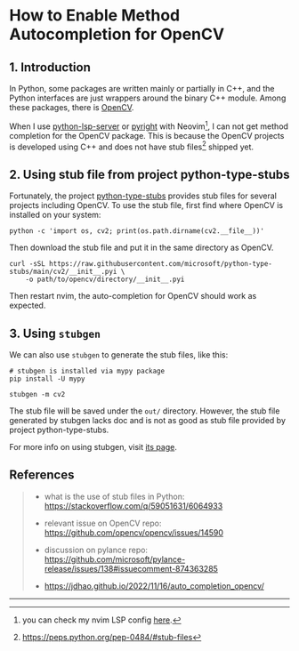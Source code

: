 # How to Enable Method Autocompletion for OpenCV

## 1. Introduction

In Python, some packages are written mainly or partially in C++, and the Python interfaces are just wrappers around the binary C++ module. Among these packages, there is [OpenCV](https://github.com/opencv/opencv).

When I use [python-lsp-server](https://github.com/python-lsp/python-lsp-server) or [pyright](https://github.com/microsoft/pyright) with Neovim[^1], I can not get method completion for the OpenCV package. This is because the OpenCV projects is developed using C++ and does not have stub files[^2] shipped yet.

## 2. Using stub file from project python-type-stubs

Fortunately, the project [python-type-stubs](https://github.com/microsoft/python-type-stubs/tree/main/cv2) provides stub files for several projects including OpenCV. To use the stub file, first find where OpenCV is installed on your system:

```fallback
python -c 'import os, cv2; print(os.path.dirname(cv2.__file__))'
```

Then download the stub file and put it in the same directory as OpenCV.

```fallback
curl -sSL https://raw.githubusercontent.com/microsoft/python-type-stubs/main/cv2/__init__.pyi \
    -o path/to/opencv/directory/__init__.pyi
```

Then restart nvim, the auto-completion for OpenCV should work as expected.

## 3. Using `stubgen`

We can also use `stubgen` to generate the stub files, like this:

```fallback
# stubgen is installed via mypy package
pip install -U mypy

stubgen -m cv2
```

The stub file will be saved under the `out/` directory. However, the stub file generated by stubgen lacks doc and is not as good as stub file provided by project python-type-stubs.

For more info on using stubgen, visit [its page](https://mypy.readthedocs.io/en/stable/stubgen.html).

## References

> - what is the use of stub files in Python: https://stackoverflow.com/q/59051631/6064933
>
> - relevant issue on OpenCV repo: https://github.com/opencv/opencv/issues/14590
>
> - discussion on pylance repo: https://github.com/microsoft/pylance-release/issues/138#issuecomment-874363285
>
> - https://jdhao.github.io/2022/11/16/auto_completion_opencv/

---

[^1]: you can check my nvim LSP config [here](https://github.com/jdhao/nvim-config/blob/8b10be60d45f2505d1f6962014640a123b814614/lua/config/lsp.lua#L101).
[^2]: https://peps.python.org/pep-0484/#stub-files